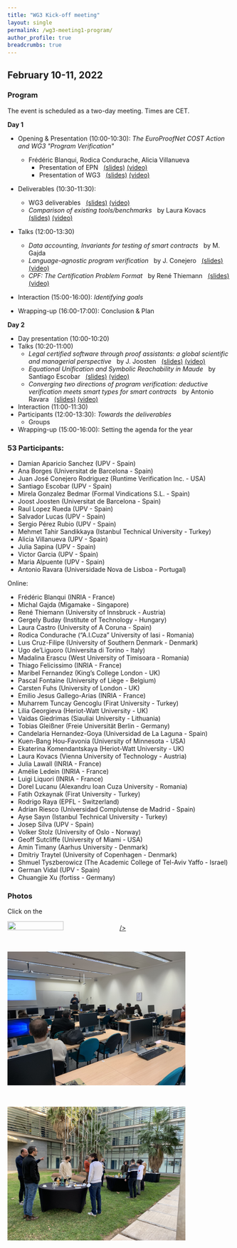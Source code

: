 ```yaml
---
title: "WG3 Kick-off meeting"
layout: single
permalink: /wg3-meeting1-program/
author_profile: true
breadcrumbs: true
---
```



## February 10-11, 2022

<!--[<img src="/_pages/WG3/Feb2022/WG3-meeting-way.jpg" width="300"/>](/_pages/WG3/Feb2022/WG3-meeting-way.jpg)-->

### Program

The event is scheduled as a two-day meeting. Times are CET.

**Day 1**

* Opening & Presentation (10:00-10:30): _The EuroProofNet COST Action and WG3 "Program Verification"_ &nbsp; 
  -  Fr&eacute;d&eacute;ric Blanqui, Rodica Condurache, Alicia Villanueva
     * Presentation of EPN &nbsp; [(slides)](./EPN_presentation_Blanqui.pdf) [(video)](https://media.upv.es/#/portal/video/68e950c0-a11c-11ec-a93e-b15af2323784) 
     * Presentation of WG3 &nbsp; [(slides)](./WG3-presentation-kick-off-p1.pdf) [(video)](https://media.upv.es/#/portal/video/39d16330-a11d-11ec-a93e-b15af2323784)
  
* Deliverables (10:30-11:30): 
  - WG3 deliverables &nbsp; [(slides)](./WG3-presentation-kick-off-p2.pdf) [(video)](https://media.upv.es/#/portal/video/768b7fe0-a11d-11ec-a93e-b15af2323784)
  - _Comparison of existing tools/benchmarks_ &nbsp; by Laura Kovacs &nbsp; [(slides)](./WG3/Feb2022/WG3_Tools_Benchmarks_Kovacs.pdf) [(video)](https://media.upv.es/#/portal/video/0b0a2db0-a11e-11ec-a93e-b15af2323784)
* Talks (12:00-13:30)
  - _Data accounting, Invariants for testing of smart contracts_ &nbsp; by M. Gajda
  - _Language-agnostic program verification_ &nbsp; by J. Conejero &nbsp; [(slides)](./2022-02-10-EPN-WG3-Kickoff-Meeting_Conejero.pdf) [(video)](https://media.upv.es/#/portal/video/185a3530-ae04-11ec-9809-77463f27a7fa)
  - _CPF: The Certification Problem Format_ &nbsp; by Ren&eacute; Thiemann &nbsp; [(slides)](./CPF_presentation_Thiemann.pdf) [(video)](https://media.upv.es/#/portal/video/1efc6bc0-a11f-11ec-a93e-b15af2323784)
* Interaction (15:00-16:00): _Identifying goals_
* Wrapping-up (16:00-17:00): Conclusion & Plan

**Day 2**

* Day presentation (10:00-10:20)
* Talks (10:20-11:00)
  - _Legal certified software through proof assistants: a global scientific and managerial perspective_ &nbsp; by J. Joosten &nbsp; [(slides)](./2022JoostenEPNTalk.pdf) [(video)](https://media.upv.es/#/portal/video/2af5eec0-a132-11ec-89ef-a3db76a5bf87)
  - _Equational Unification and Symbolic Reachability in Maude_ &nbsp; by Santiago Escobar &nbsp; [(slides)](./escobar-part1.pdf) [(video)](https://media.upv.es/#/portal/video/5de6bed0-a133-11ec-89ef-a3db76a5bf87)
  - _Converging two directions of program verification: deductive verification meets smart types for smart contracts_ &nbsp; by Antonio Ravara &nbsp; [(slides)](./presentation_Ravara.pdf) [(video)](https://media.upv.es/#/portal/video/72b34560-a136-11ec-89ef-a3db76a5bf87)
* Interaction (11:00-11:30)
* Participants (12:00-13:30): _Towards the deliverables_
  - Groups
* Wrapping-up (15:00-16:00): Setting the agenda for the year 

### 53 Participants:

- Damian Aparicio Sanchez (UPV - Spain)
- Ana Borges (Universitat de Barcelona - Spain)
- Juan José Conejero Rodriguez (Runtime Verification Inc. - USA)
- Santiago Escobar (UPV - Spain)
- Mirela Gonzalez Bedmar (Formal Vindications S.L. - Spain)
- Joost Joosten (Universitat de Barcelona - Spain)
- Raul Lopez Rueda (UPV - Spain)
- Salvador Lucas (UPV - Spain)
- Sergio Pérez Rubio (UPV - Spain)
- Mehmet Tahir Sandikkaya (Istanbul Technical University - Turkey)
- Alicia Villanueva (UPV - Spain)
- Julia Sapina (UPV - Spain)
- Victor Garcia (UPV - Spain)
- Maria Alpuente (UPV - Spain)
- Antonio Ravara (Universidade Nova de Lisboa - Portugal)

Online:

- Frédéric Blanqui (INRIA - France)
- Michal Gajda (Migamake - Singapore)
- René Thiemann (University of Innsbruck - Austria)
- Gergely Buday (Institute of Technology - Hungary)
- Laura Castro (University of A Coruna - Spain)
- Rodica Condurache (“A.I.Cuza” University of Iasi - Romania)
- Luıs Cruz-Filipe (University of Southern Denmark - Denmark)
- Ugo de’Liguoro (Universita di Torino - Italy)
- Madalina Erascu (West University of Timisoara - Romania)
- Thiago Felicissimo (INRIA - France)
- Maribel Fernandez (King’s College London - UK)
- Pascal Fontaine (University of Liège - Belgium)
- Carsten Fuhs (University of London - UK)
- Emilio Jesus Gallego-Arias (INRIA - France)
- Muharrem Tuncay Gencoglu (Firat University - Turkey)
- Lilia Georgieva (Heriot-Watt University - UK)
- Vaidas Giedrimas (Siauliai University - Lithuania)
- Tobias Gleißner (Freie Universität Berlin - Germany)
- Candelaria Hernandez-Goya (Universidad de La Laguna - Spain)
- Kuen-Bang Hou-Favonia (University of Minnesota - USA)
- Ekaterina Komendantskaya (Heriot-Watt University - UK)
- Laura Kovacs (Vienna University of Technology - Austria)
- Julia Lawall (INRIA - France)
- Amélie Ledein (INRIA - France)
- Luigi Liquori (INRIA - France)
- Dorel Lucanu (Alexandru Ioan Cuza University - Romania)
- Fatih Ozkaynak (Firat University - Turkey)
- Rodrigo Raya (EPFL - Switzerland)
- Adrian Riesco (Universidad Complutense de Madrid - Spain)
- Ayse Sayın (Istanbul Technical University - Turkey)
- Josep Silva (UPV - Spain)
- Volker Stolz (University of Oslo - Norway)
- Geoff Sutcliffe (University of Miami - USA)
- Amin Timany (Aarhus University - Denmark)
- Dmitriy Traytel (University of Copenhagen - Denmark)
- Shmuel Tyszberowicz (The Academic College of Tel-Aviv Yaffo - Israel)
- German Vidal (UPV - Spain)
- Chuangjie Xu (fortiss - Germany)

### Photos

<p>Click on the </p>

[<img src="/_pages/WG3/Feb2022/WG3-meeting-session4.jpg" width=50% height=50%>/>](/_pages/WG3/Feb2022/WG3-meeting-session4.jpg)

<br>

[<img src="/_pages/WG3/Feb2022/WG3-meeting-session2.jpg" width="400"/>](/_pages/WG3/Feb2022/WG3-meeting-session2.jpg)

<br>

[<img src="/_pages/WG3/Feb2022/WG3-meeting-coffee.jpg" width="400"/>](/_pages/WG3/Feb2022/WG3-meeting-coffee.jpg)


